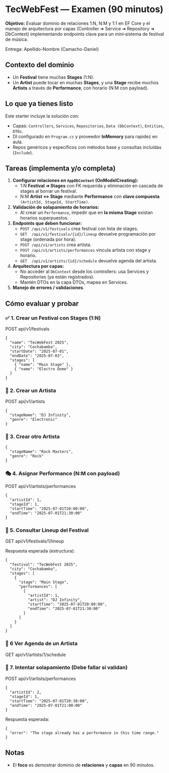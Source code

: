 ﻿# TecWebFest — Examen (90 minutos)

**Objetivo:** Evaluar dominio de relaciones 1:N, N:M y 1:1 en EF Core y el manejo de arquitectura por capas (Controller ➜ Service ➜ Repository ➜ DbContext) implementando endpoints clave para un mini‑sistema de festival de música.

Entrega: Apellido-Nombre (Camacho-Daniel)
## Contexto del dominio
- Un **Festival** tiene muchas **Stages** (1:N).
- Un **Artist** puede tocar en muchas **Stages**, y una **Stage** recibe muchos **Artists** a través de **Performance**, con horario (N:M con payload).

## Lo que ya tienes listo
Este starter incluye la solución con:
- Capas: `Controllers`, `Services`, `Repositories`, `Data (DbContext)`, `Entities`, `DTOs`.
- DI configurado en `Program.cs` y proveedor **InMemory** para rapidez en aula.
- Repos genéricos y específicos con métodos base y consultas incluídas (`Include`).

## Tareas (implementa y/o completa)
1. **Configurar relaciones en `AppDbContext` (OnModelCreating):**
   - 1:N **Festival ➜ Stages** con FK requerida y eliminación en cascada de stages al borrar un festival.
   - N:M **Artist ↔ Stage** mediante **Performance** con **clave compuesta** `(ArtistId, StageId, StartTime)`.
2. **Validación de solapamiento de horarios:**
   - Al crear un `Performance`, impedir que en **la misma Stage** existan horarios superpuestos.
3. **Endpoints que deben funcionar:**
   - `POST /api/v1/festivals` crea festival con lista de stages.
   - `GET  /api/v1/festivals/{id}/lineup` devuelve programación por stage (ordenada por hora).
   - `POST /api/v1/artists` crea artista.
   - `POST /api/v1/artists/performances` vincula artista con stage y horario.
   - `GET  /api/v1/artists/{id}/schedule` devuelve agenda del artista.
4. **Arquitectura por capas:**
   - No acceder al `DbContext` desde los controllers: usa Services y Repositories (ya están registrados).
   - Mantén DTOs en la capa DTOs, mapea en Services.
5. **Manejo de errores / validaciones**.
## Cómo evaluar y probar
### ✅ 1. Crear un Festival con Stages (1:N)

POST api/v1/festivals
```
{
  "name": "TecWebFest 2025",
  "city": "Cochabamba",
  "startDate": "2025-07-01",
  "endDate": "2025-07-03",
  "stages": [
    { "name": "Main Stage" },
    { "name": "Electro Dome" }
  ]
}
```


### 🎤 2. Crear un Artista

POST api/v1/artists
```
{
  "stageName": "DJ Infinity",
  "genre": "Electronic"
}
```
### 🎸 3. Crear otro Artista
```
{
  "stageName": "Rock Masters",
  "genre": "Rock"
}
```

### 🎭 4. Asignar Performance (N:M con payload)

POST api/v1/artists/performances
```
{
  "artistId": 1,
  "stageId": 1,
  "startTime": "2025-07-01T20:00:00",
  "endTime": "2025-07-01T21:30:00"
}
```

### 📅 5. Consultar Lineup del Festival

GET api/v1/festivals/1/lineup

Respuesta esperada (estructura):
```
{
  "festival": "TecWebFest 2025",
  "city": "Cochabamba",
  "stages": [
    {
      "stage": "Main Stage",
      "performances": [
        {
          "artistId": 1,
          "artist": "DJ Infinity",
          "startTime": "2025-07-01T20:00:00",
          "endTime": "2025-07-01T21:30:00"
        }
      ]
    }
  ]
}
```
### 🎼 6 Ver Agenda de un Artista

GET api/v1/artists/1/schedule


### 🧪 7.  Intentar solapamiento (Debe fallar si validan)

POST api/v1/artists/performances
```
{
  "artistId": 2,
  "stageId": 1,
  "startTime": "2025-07-01T20:30:00",
  "endTime": "2025-07-01T21:00:00"
}
```
Respuesta esperada:
```
{
  "error": "The stage already has a performance in this time range."
}
```

## Notas
- El **foco** es demostrar dominio de **relaciones** y **capas** en 90 minutos.
